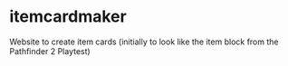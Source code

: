 # itemcardmaker
Website to create item cards (initially to look like the item block from the Pathfinder 2 Playtest)
